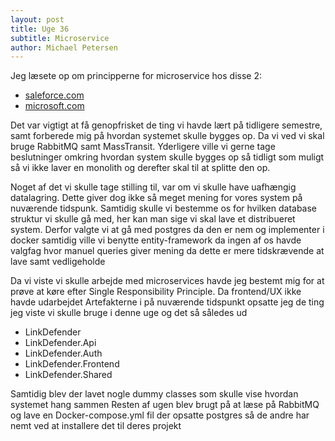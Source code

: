 ```yaml
---
layout: post
title: Uge 36
subtitle: Microservice
author: Michael Petersen
---
```




Jeg læsete op om principperne for microservice hos disse 2:
- [saleforce.com](https://www.salesforce.com/blog/microservice-design-principles/)
- [microsoft.com](https://learn.microsoft.com/en-us/azure/architecture/guide/architecture-styles/microservices)

Det var vigtigt at få genopfrisket de ting vi havde lært på tidligere semestre,
samt forberede mig på hvordan systemet skulle bygges op.
Da vi ved vi skal bruge RabbitMQ samt MassTransit. Yderligere ville vi gerne tage
beslutninger omkring hvordan system skulle bygges op så tidligt som muligt så vi ikke laver
en monolith og derefter skal til at splitte den op.


Noget af det vi skulle tage stilling til, var om vi skulle have uafhængig datalagring.
Dette giver dog ikke så meget mening for vores system på nuværende tidspunk. Samtidig skulle vi 
bestemme os for hvilken database struktur vi skulle gå med, her kan man sige vi skal lave et distribueret system.
Derfor valgte vi at gå med postgres da den er nem og implementer i docker samtidig ville vi benytte entity-framework
da ingen af os havde valgfag hvor manuel queries giver mening da dette er mere tidskrævende at lave samt vedligeholde

Da vi viste vi skulle arbejde med microservices havde jeg bestemt mig for at prøve at køre efter Single 
Responsibility Principle. Da frontend/UX ikke havde udarbejdet Artefakterne i på nuværende tidspunkt 
opsatte jeg de ting jeg viste vi skulle bruge i denne uge og det så således ud 
- LinkDefender
- LinkDefender.Api
- LinkDefender.Auth
- LinkDefender.Frontend
- LinkDefender.Shared

Samtidig blev der lavet nogle dummy classes som skulle vise hvordan systemet hang sammen
Resten af ugen blev brugt på at læse på RabbitMQ og lave en Docker-compose.yml fil der opsatte 
postgres så de andre har nemt ved at installere det til deres projekt